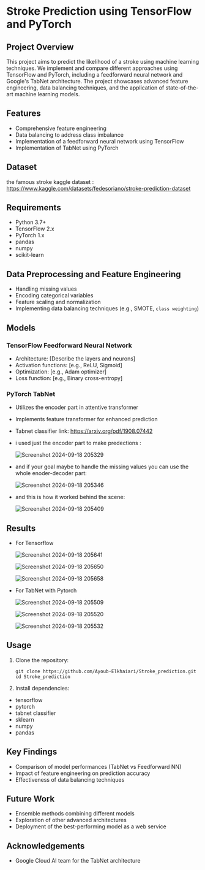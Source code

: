 # Stroke Prediction using TensorFlow and PyTorch

## Project Overview
This project aims to predict the likelihood of a stroke using machine learning techniques. We implement and compare different approaches using TensorFlow and PyTorch, including a feedforward neural network and Google's TabNet architecture. The project showcases advanced feature engineering, data balancing techniques, and the application of state-of-the-art machine learning models.

## Features
- Comprehensive feature engineering
- Data balancing to address class imbalance
- Implementation of a feedforward neural network using TensorFlow
- Implementation of TabNet using PyTorch


## Dataset
the famous stroke kaggle dataset : https://www.kaggle.com/datasets/fedesoriano/stroke-prediction-dataset

## Requirements
- Python 3.7+
- TensorFlow 2.x
- PyTorch 1.x
- pandas
- numpy
- scikit-learn




## Data Preprocessing and Feature Engineering
- Handling missing values
- Encoding categorical variables
- Feature scaling and normalization
- Implementing data balancing techniques (e.g., SMOTE, `class weighting`)

## Models

### TensorFlow Feedforward Neural Network
- Architecture: [Describe the layers and neurons]
- Activation functions: [e.g., ReLU, Sigmoid]
- Optimization: [e.g., Adam optimizer]
- Loss function: [e.g., Binary cross-entropy]

### PyTorch TabNet
- Utilizes the encoder part in attentive transformer
- Implements feature transformer for enhanced prediction
- Tabnet classifier link: https://arxiv.org/pdf/1908.07442
- i used just the encoder part to make predections :
  
  ![Screenshot 2024-09-18 205329](https://github.com/user-attachments/assets/7ca654e6-9b2b-4520-b9a0-3dbe8a3cb856)

- and if your goal maybe to handle the missing values you can use the whole enoder-decoder part:
  
  ![Screenshot 2024-09-18 205346](https://github.com/user-attachments/assets/16c4130d-7365-4669-a09c-c3c1196f87d5)

- and this is how it worked behind the scene:
  
  ![Screenshot 2024-09-18 205409](https://github.com/user-attachments/assets/d63df7e3-6261-4ff7-83f9-e4ebe7590312)

  

## Results
- For Tensorflow

  ![Screenshot 2024-09-18 205641](https://github.com/user-attachments/assets/7686dabf-7c18-42e1-a478-0d4948cd45ae)
  
  ![Screenshot 2024-09-18 205650](https://github.com/user-attachments/assets/74c031d8-01c3-4181-af45-4267ae9c8b9f)
  
  ![Screenshot 2024-09-18 205658](https://github.com/user-attachments/assets/95d682df-b257-4322-aa9a-a3603c11972a)

- For TabNet with Pytorch
  
  ![Screenshot 2024-09-18 205509](https://github.com/user-attachments/assets/d00dc7ca-0ac3-4437-89b3-44ccf49ed945)
  
  ![Screenshot 2024-09-18 205520](https://github.com/user-attachments/assets/05585c1a-cec0-4661-9290-c87e48bee70c)
  
  ![Screenshot 2024-09-18 205532](https://github.com/user-attachments/assets/6f0a89d0-7ce2-48d6-ac3e-2e3b01c64b7f)

## Usage
1. Clone the repository:
   ```
   git clone https://github.com/Ayoub-Elkhaiari/Stroke_prediction.git
   cd Stroke_prediction
   ```

2. Install dependencies:
  - tensorflow
  - pytorch
  - tabnet classifier
  - sklearn
  - numpy
  - pandas



## Key Findings
- Comparison of model performances (TabNet vs Feedforward NN)
- Impact of feature engineering on prediction accuracy
- Effectiveness of data balancing techniques

## Future Work
- Ensemble methods combining different models
- Exploration of other advanced architectures
- Deployment of the best-performing model as a web service


## Acknowledgements
- Google Cloud AI team for the TabNet architecture


